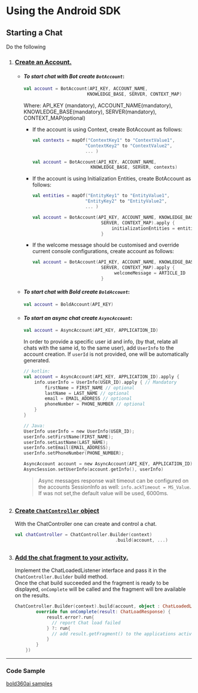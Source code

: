 # Using the Android SDK

## Starting a Chat  
Do the following
1. ### <u>Create an Account.</u>

   - #### *To start chat with Bot create `BotAccount`*:  
    
      ```kotlin
      val account = BotAccount(API_KEY, ACCOUNT_NAME,
                              KNOWLEDGE_BASE, SERVER, CONTEXT_MAP)
      ```  
  
      Where: API_KEY (mandatory), ACCOUNT_NAME(mandatory), KNOWLEDGE_BASE(mandatory), SERVER(mandatory), CONTEXT_MAP(optional)

      - If the account is using Context, create BotAccount as follows:

        ```kotlin
        val contexts = mapOf("ContextKey1" to "ContextValue1",
                            "ContextKey2" to "ContextValue2",
                            ... )

        val account = BotAccount(API_KEY, ACCOUNT_NAME,
                              KNOWLEDGE_BASE, SERVER, contexts)
        ```
    
      - If the account is using Initialization Entities, create BotAccount as follows:

        ```kotlin
        val entities = mapOf("EntityKey1" to "EntityValue1",
                            "EntityKey2" to "EntityValue2",
                            ... )

        val account = BotAccount(API_KEY, ACCOUNT_NAME, KNOWLEDGE_BASE,
                                  SERVER, CONTEXT_MAP).apply {
                                      initializationEntities = entities
                                  }
        ```
   
     - If the welcome message should be customised and override current console configurations, create account as follows:

        ```kotlin
        val account = BotAccount(API_KEY, ACCOUNT_NAME, KNOWLEDGE_BASE,
                                  SERVER, CONTEXT_MAP).apply {
                                       welcomeMessage = ARTICLE_ID
                                  }
        ```


   - #### *To start chat with Bold create `BoldAccount`*:

        ```kotlin
        val account = BoldAccount(API_KEY)
        ```


    - #### *To start an async chat create `AsyncAccount`*:
     
        ```kotlin
        val account = AsyncAccount(API_KEY, APPLICATION_ID)
        ```
        
        In order to provide a specific user id and info, (by that, relate all chats with the same id, to the same user), add `UserInfo` to the account creation. If `userId` is not provided, one will be automatically generated. 
        
        ```kotlin
        // kotlin:
        val account = AsyncAccount(API_KEY, APPLICATION_ID).apply {
            info.userInfo = UserInfo(USER_ID).apply { // Mandatory
                firstName = FIRST_NAME // optional
                lastName = LAST_NAME // optional
                email = EMAIL_ADDRESS // optional
                phoneNumber = PHONE_NUMBER // optional
            }
        }

        // Java:
        UserInfo userInfo = new UserInfo(USER_ID);
        userInfo.setFirstName(FIRST_NAME);
        userInfo.setLastName(LAST_NAME);
        userInfo.setEmail(EMAIL_ADDRESS);
        userInfo.setPhoneNumber(PHONE_NUMBER);

        AsyncAccount account = new AsyncAccount(API_KEY, APPLICATION_ID);
        AsyncSession.setUserInfo(account.getInfo(), userInfo)
        ```
        > Async messages response wait timeout can be configured on the accounts SessionInfo as well:
        `info.ackTimeout = MS_Value`. If was not set,the default value will be used, 6000ms. 

##

2. ### <u>Create `ChatController` object</u>
    With the ChatController one can create and control a chat.

    ```kotlin
    val chatController = ChatController.Builder(context)
                                          .build(account, ...)
    ```

##

3. ### <u>Add the chat fragment to your activity.</u>

    Implement the ChatLoadedListener interface and pass it in the `ChatController.Builder` build method.   
    Once the chat build succeeded and the fragment is ready to be displayed, `onComplete` will be called and the fragment will bre available on the results. 

    ```kotlin
    ChatController.Builder(context).build(account, object : ChatLoadedListener {
            override fun onComplete(result: ChatLoadResponse) {
                result.error?.run{
                  // report Chat load failed
                } ?: run{
                  // add result.getFragment() to the applications activity.
                }
            }
        })
    ```

---

### Code Sample
[bold360ai samples](https://github.com/bold360ai/bold360-mobile-samples-android)
